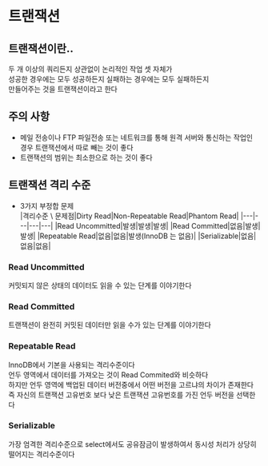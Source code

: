 # 트랜잭션

## 트랜잭션이란..
두 개 이상의 쿼리든지 상관없이 논리적인 작업 셋 자체가  
성공한 경우에는 모두 성공하든지 실패하는 경우에는 모두 실패하든지  
만들어주는 것을 트랜잭션이라고 한다  

## 주의 사항
- 메일 전송이나 FTP 파일전송 또는 네트워크를 통해 원격 서버와 통신하는 작업인 경우 트랜잭션에서 따로 빼는 것이 좋다
- 트랜잭션의 범위는 최소한으로 하는 것이 좋다 

## 트랜잭션 격리 수준

- 3가지 부정합 문제  
  |격리수준 \ 문제점|Dirty Read|Non-Repeatable Read|Phantom Read|
  |---|---|---|---|
  |Read Uncommitted|발생|발생|발생|
  |Read Committed|없음|발생|발생|
  |Repeatable Read|없음|없음|발생(InnoDB 는 없음)|
  |Serializable|없음|없음|없음|

### Read Uncommitted
커밋되지 않은 상태의 데이터도 읽을 수 있는 단계를 이야기한다

### Read Committed
트랜잭션이 완전히 커밋된 데이터만 읽을 수가 있는 단계를 이야기한다

### Repeatable Read
InnoDB에서 기본을 사용되는 격리수준이다  
언두 영역에서 데이터를 가져오는 것이 Read Commited와 비슷하다  
하지만 언두 영역에 백업된 데이터 버전중에서 어떤 버전을 고르냐의 차이가 존재한다  
즉 자신의 트랜잭션 고유번호 보다 낮은 트랜잭션 고유번호를 가진 언두 버전을 선택한다  

### Serializable
가장 엄격한 격리수준으로 select에서도 공유잠금이 발생하여서 동시성 처리가 상당히 떨어지는 격리수준이다  
